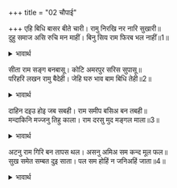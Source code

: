+++
title = "02 चौपाई"

+++
एहि बिधि बासर बीते चारी। रामु निरखि नर नारि सुखारी॥  
दुहु समाज असि रुचि मन माहीं। बिनु सिय राम फिरब भल नाहीं॥1॥  

<details><summary>भावार्थ</summary>

इस प्रकार चार दिन बीत गए। श्री रामचन्द्रजी को देखकर सभी नर-नारी सुखी हैं। दोनों समाजों के मन में ऐसी इच्छा है कि श्री सीता-रामजी के बिना लौटना अच्छा नहीं है॥1॥  
</details>

सीता राम सङ्ग बनबासू। कोटि अमरपुर सरिस सुपासू॥  
परिहरि लखन रामु बैदेही। जेहि घरु भाव बाम बिधि तेही॥2॥  

<details><summary>भावार्थ</summary>

श्री सीता-रामजी के साथ वन में रहना करोडों देवलोकों के (निवास के) समान सुखदायक है। श्री लक्ष्मणजी, श्री रामजी और श्री जानकीजी को छोडकर जिसको घर अच्छा लगे, विधाता उसके विपरीत हैं॥2॥  
</details>

दाहिन दइउ होइ जब सबही। राम समीप बसिअ बन तबही॥  
मन्दाकिनि मज्जनु तिहु काला। राम दरसु मुद मङ्गल माला॥3॥  

<details><summary>भावार्थ</summary>

जब दैव सबके अनुकूल हो, तभी श्री रामजी के पास वन में निवास हो सकता है। मन्दाकिनीजी का तीनों समय स्नान और आनन्द तथा मङ्गलों की माला (समूह) रूप श्री राम का दर्शन,॥3॥  
</details>

अटनु राम गिरि बन तापस थल। असनु अमिअ सम कन्द मूल फल॥  
सुख समेत सम्बत दुइ साता। पल सम होहिं न जनिअहिं जाता॥4॥  

<details><summary>भावार्थ</summary>

श्री रामजी के पर्वत (कामदनाथ), वन और तपस्वियों के स्थानों में घूमना और अमृत के समान कन्द, मूल, फलों का भोजन। चौदह वर्ष सुख के साथ पल के समान हो जाएँगे (बीत जाएँगे), जाते हुए जान ही न पडेङ्गे॥4॥  
</details>

